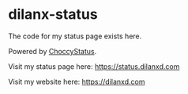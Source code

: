 # dilanx-status

The code for my status page exists here.

Powered by [ChoccyStatus](https://github.com/dilanx/ChoccyStatus).

Visit my status page here: https://status.dilanxd.com

Visit my website here: https://dilanxd.com
